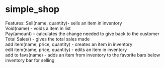 # simple_shop

Features: 
Sell(name, quantity)- sells an item in inventory<br>
Void(name) - voids a item in list <br>
Pay(amount) - calculates the change needed to give back to the customer<br>
Total Sales() - gives the total sales made <br>
add item(name, price, quantity) - creates an item in inventory <br>
edit item(name, price, quantity) - edits an item in inventory <br>
add to favs(name) - adds an item from inventory to the favorite bars below inventory bar for selling <br>

